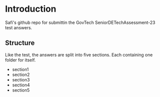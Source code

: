 # Introduction
Safi's github repo for submittin the GovTech SeniorDETechAssessment-23 test answers.

## Structure
Like the test, the answers are split into five sections. Each containing one folder for itself.
- section1
- section2
- section3
- section4
- section5
